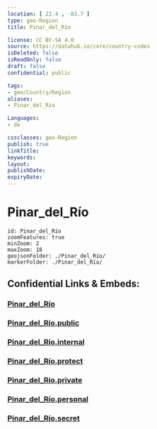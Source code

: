 ```yaml
---
location: [ 22.4 , -83.7 ] 
type: geo-Region
title: Pinar_del_Río

license: CC BY-SA 4.0
source: https://datahub.io/core/country-codes
isDeleted: false
isReadOnly: false
draft: false
confidential: public

tags:
- geo/Country/Region
aliases:
- Pinar_del_Río

Languages:
- de

cssclasses: geo-Region
publish: true
linkTitle: 
keywords: 
layout: 
publishDate: 
expiryDate: 
---
```


# Pinar_del_Río

```leaflet
id: Pinar_del_Río
zoomFeatures: true 
minZoom: 2 
maxZoom: 18
geojsonFolder: ./Pinar_del_Río/
markerFolder: ./Pinar_del_Río/
```


## Confidential Links & Embeds: 

### [Pinar_del_Río](/_Standards/Earth/Continent/America~Caribbean/Cuba/provinces~Cuba/Pinar_del_Río.md) 

### [Pinar_del_Río.public](/_public/Earth/Continent/America~Caribbean/Cuba/provinces~Cuba/Pinar_del_Río.public.md) 

### [Pinar_del_Río.internal](/_internal/Earth/Continent/America~Caribbean/Cuba/provinces~Cuba/Pinar_del_Río.internal.md) 

### [Pinar_del_Río.protect](/_protect/Earth/Continent/America~Caribbean/Cuba/provinces~Cuba/Pinar_del_Río.protect.md) 

### [Pinar_del_Río.private](/_private/Earth/Continent/America~Caribbean/Cuba/provinces~Cuba/Pinar_del_Río.private.md) 

### [Pinar_del_Río.personal](/_personal/Earth/Continent/America~Caribbean/Cuba/provinces~Cuba/Pinar_del_Río.personal.md) 

### [Pinar_del_Río.secret](/_secret/Earth/Continent/America~Caribbean/Cuba/provinces~Cuba/Pinar_del_Río.secret.md)

